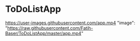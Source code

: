 # ToDoListApp

https://user-images.githubusercontent.com/app.mp4
"image": "https://raw.githubusercontent.com/Fatih-Baser/ToDoListApp/master/app.mp4"
